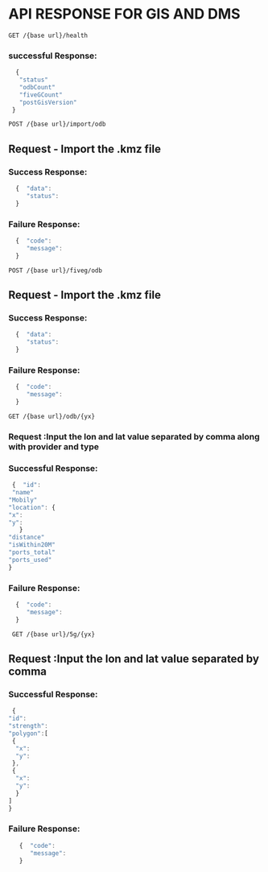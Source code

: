 # API RESPONSE FOR GIS AND DMS


```http
GET /{base url}/health
```
 ### successful Response:
    
   ```javascript
     {
      "status"
      "odbCount"
      "fiveGCount"
      "postGisVersion"
    }
   ```
   

```http    
POST /{base url}/import/odb
```
   ## Request - Import the .kmz file
   ### Success Response:
   
   ```javascript
     {  "data":   
        "status": 
     }
   ```
      
     
   ### Failure Response:
    
   ```javascript
     {  "code": 
        "message": 
     }
   ```

```http    
POST /{base url}/fiveg/odb
``` 
   ## Request - Import the .kmz file
   ### Success Response:
   
   ```javascript
     {  "data":   
        "status": 
     }
   ```
   ### Failure Response:
  
   ```javascript
     {  "code": 
        "message": 
     }
   ```
```http        
GET /{base url}/odb/{yx}  
```
  ###  Request :Input the lon and lat value separated by comma along with provider and type 
  ###  Successful Response:
  
   ```javascript
    {  "id": 
    "name"
   "Mobily"
   "location": {   
   "x":     
   "y": 
      }  
  "distance"  
  "isWithin20M" 
  "ports_total" 
  "ports_used"
  }
  ```
 
 ### Failure Response:
 
   ```javascript
     {  "code": 
        "message": 
     } 
   ```  
```http     
 GET /{base url}/5g/{yx}
``` 
  ## Request :Input the lon and lat value separated by comma 
  ### Successful Response:
  
  ```javascript
   {
  "id":
"strength":
"polygon":[
   {
    "x":
    "y":
   },
   {
    "x":
    "y":
    } 
  ]
  } 
 ```   
 ### Failure Response:
  
  ```javascript
     {  "code": 
        "message": 
     } 
   ```  
  
